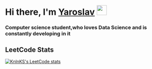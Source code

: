 <h1>Hi there, I'm <a href="https://daniilshat.ru/" target="_blank">Yaroslav</a> 
<img src="https://github.com/blackcater/blackcater/raw/main/images/Hi.gif" height="32"/></h1>
<h3>Computer science student,who loves Data Science and is constantly developing in it</h3>

  <h2>LeetCode Stats</h2>
  
  [![KnlnKS's LeetCode stats](https://leetcode-stats-six.vercel.app/api?username=Dicere&theme=dark)](https://github.com/KnlnKS/leetcode-stats)
